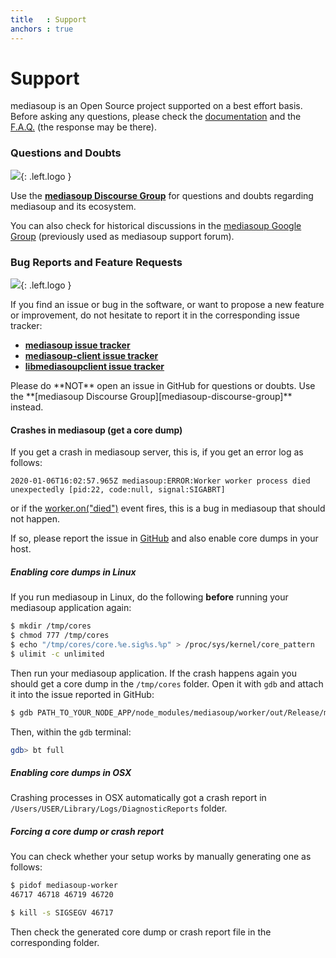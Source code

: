 ```yaml
---
title   : Support
anchors : true
---
```



# Support

mediasoup is an Open Source project supported on a best effort basis. Before asking any questions, please check the [documentation](/documentation/) and the [F.A.Q.](/faq/) (the response may be there).


### Questions and Doubts

<div markdown="1" class="computer-icon-text-columns">
<div markdown="1" class="icon">

![](/images/icon-help.svg){: .left.logo }

</div>
<div markdown="1" class="text">

Use the **[mediasoup Discourse Group][mediasoup-discourse-group]** for questions and doubts regarding mediasoup and its ecosystem.

You can also check for historical discussions in the [mediasoup Google Group][mediasoup-google-group] (previously used as mediasoup support forum).

</div>
</div>


### Bug Reports and Feature Requests

<div markdown="1" class="computer-icon-text-columns">
<div markdown="1" class="icon">

![](/images/icon-bug.svg){: .left.logo }

</div>
<div markdown="1" class="text">

If you find an issue or bug in the software, or want to propose a new feature or improvement, do not hesitate to report it in the corresponding issue tracker:

* **[mediasoup issue tracker][mediasoup-github-issues]**
* **[mediasoup-client issue tracker][mediasoup-client-github-issues]**
* **[libmediasoupclient issue tracker][libmediasoupclient-github-issues]**

</div>
</div>

<div markdown="1" class="note warn">
Please do **NOT** open an issue in GitHub for questions or doubts. Use the **[mediasoup Discourse Group][mediasoup-discourse-group]** instead.
</div>

#### Crashes in mediasoup (get a core dump)

If you get a crash in mediasoup server, this is, if you get an error log as follows:

```
2020-01-06T16:02:57.965Z mediasoup:ERROR:Worker worker process died unexpectedly [pid:22, code:null, signal:SIGABRT]
```

or if the [worker.on("died")](/documentation/v3/mediasoup/api/#worker-on-died) event fires, this is a bug in mediasoup that should not happen.

If so, please report the issue in [GitHub][mediasoup-github-issues] and also enable core dumps in your host.

##### Enabling core dumps in Linux

If you run mediasoup in Linux, do the following **before** running your mediasoup application again:

```bash
$ mkdir /tmp/cores
$ chmod 777 /tmp/cores
$ echo "/tmp/cores/core.%e.sig%s.%p" > /proc/sys/kernel/core_pattern
$ ulimit -c unlimited
```

Then run your mediasoup application. If the crash happens again you should get a core dump in the `/tmp/cores` folder. Open it with `gdb` and attach it into the issue reported in GitHub:

```bash
$ gdb PATH_TO_YOUR_NODE_APP/node_modules/mediasoup/worker/out/Release/mediasoup-worker PATH_TO_COREFILE
```

Then, within the `gdb` terminal:

```bash
gdb> bt full
```

##### Enabling core dumps in OSX

Crashing processes in OSX automatically got a crash report in `/Users/USER/Library/Logs/DiagnosticReports` folder.

##### Forcing a core dump or crash report

You can check whether your setup works by manually generating one as follows:

```bash
$ pidof mediasoup-worker
46717 46718 46719 46720

$ kill -s SIGSEGV 46717
```

Then check the generated core dump or crash report file in the corresponding folder.




[mediasoup-discourse-group]:https://mediasoup.discourse.group
[mediasoup-google-group]: https://groups.google.com/forum/#!forum/mediasoup
[mediasoup-github-issues]: https://github.com/versatica/mediasoup/issues
[mediasoup-client-github-issues]: https://github.com/versatica/mediasoup-client/issues
[libmediasoupclient-github-issues]: https://github.com/versatica/libmediasoupclient/issues
